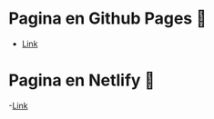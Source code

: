 # Pagina en Github Pages 🚀

- [Link](https://jorgegonzalez08.github.io/PreEntrega3-Gonzalez/)

# Pagina en Netlify 🚀

-[Link](https://bordadosvalencia.netlify.app/)
